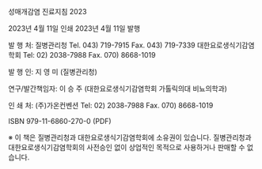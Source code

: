 성매개감염 진료지침 2023

2023년 4월 11일 인쇄
2023년 4월 11일 발행

발 행 처: 질병관리청
  Tel. 043) 719-7915 Fax. 043) 719-7339
  대한요로생식기감염학회
  Tel: 02) 2038-7988 Fax. 070) 8668-1019

발 행 인: 지 영 미 (질병관리청)

연구/발간책임자: 이 승 주 (대한요로생식기감염학회
  가톨릭의대 비뇨의학과)

인 쇄 처: (주)가온컨벤션
  Tel: 02) 2038-7988 Fax. 070) 8668-1019

ISBN 979-11-6860-270-0 (PDF)

※ 이 책은 질병관리청과 대한요로생식기감염학회에 소유권이 있습니다.
질병관리청과 대한요로생식기감염학회의 사전승인 없이 상업적인 목적으로 사용하거나 판매할 수 없습니다.